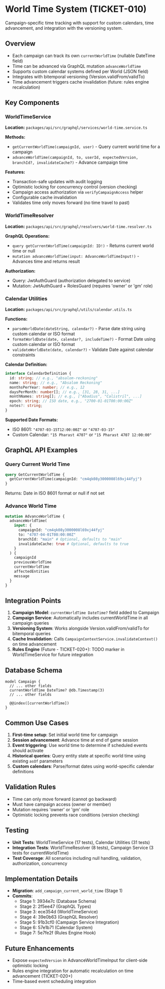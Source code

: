 # World Time System (TICKET-010)

Campaign-specific time tracking with support for custom calendars, time advancement, and integration with the versioning system.

## Overview

- Each campaign can track its own `currentWorldTime` (nullable DateTime field)
- Time can be advanced via GraphQL mutation `advanceWorldTime`
- Supports custom calendar systems defined per World (JSON field)
- Integrates with bitemporal versioning (Version.validFrom/validTo)
- Time advancement triggers cache invalidation (future: rules engine recalculation)

## Key Components

### WorldTimeService

**Location:** `packages/api/src/graphql/services/world-time.service.ts`

**Methods:**

- `getCurrentWorldTime(campaignId, user)` - Query current world time for a campaign
- `advanceWorldTime(campaignId, to, userId, expectedVersion, branchId?, invalidateCache?)` - Advance campaign time

**Features:**

- Transaction-safe updates with audit logging
- Optimistic locking for concurrency control (version checking)
- Campaign access authorization via `verifyCampaignAccess` helper
- Configurable cache invalidation
- Validates time only moves forward (no time travel to past)

### WorldTimeResolver

**Location:** `packages/api/src/graphql/resolvers/world-time.resolver.ts`

**GraphQL Operations:**

- `query getCurrentWorldTime(campaignId: ID!)` - Returns current world time or null
- `mutation advanceWorldTime(input: AdvanceWorldTimeInput!)` - Advances time and returns result

**Authorization:**

- Query: JwtAuthGuard (authorization delegated to service)
- Mutation: JwtAuthGuard + RolesGuard (requires 'owner' or 'gm' role)

### Calendar Utilities

**Location:** `packages/api/src/graphql/utils/calendar.utils.ts`

**Functions:**

- `parseWorldDate(dateString, calendar?)` - Parse date string using custom calendar or ISO format
- `formatWorldDate(date, calendar?, includeTime?)` - Format Date using custom calendar or ISO format
- `validateWorldDate(date, calendar?)` - Validate Date against calendar constraints

**Calendar Definition:**

```typescript
interface CalendarDefinition {
  id: string; // e.g., "absalom-reckoning"
  name: string; // e.g., "Absalom Reckoning"
  monthsPerYear: number; // e.g., 12
  daysPerMonth: number[]; // e.g., [31, 28, 31, ...]
  monthNames: string[]; // e.g., ["Abadius", "Calistril", ...]
  epoch: string; // ISO date, e.g., "2700-01-01T00:00:00Z"
  notes?: string;
}
```

**Supported Date Formats:**

- ISO 8601: `"4707-03-15T12:00:00Z"` or `"4707-03-15"`
- Custom Calendar: `"15 Pharast 4707"` or `"15 Pharast 4707 12:00:00"`

## GraphQL API Examples

### Query Current World Time

```graphql
query GetCurrentWorldTime {
  getCurrentWorldTime(campaignId: "cm4qk08y3000008l69xj44fyj")
}
```

Returns: Date in ISO 8601 format or null if not set

### Advance World Time

```graphql
mutation AdvanceWorldTime {
  advanceWorldTime(
    input: {
      campaignId: "cm4qk08y3000008l69xj44fyj"
      to: "4707-04-01T08:00:00Z"
      branchId: "main" # Optional, defaults to "main"
      invalidateCache: true # Optional, defaults to true
    }
  ) {
    campaignId
    previousWorldTime
    currentWorldTime
    affectedEntities
    message
  }
}
```

## Integration Points

1. **Campaign Model**: `currentWorldTime DateTime?` field added to Campaign
2. **Campaign Service**: Automatically includes currentWorldTime in all campaign queries
3. **Versioning System**: Works alongside Version.validFrom/validTo for bitemporal queries
4. **Cache Invalidation**: Calls `CampaignContextService.invalidateContext()` on time advancement
5. **Rules Engine** (Future - TICKET-020+): TODO marker in WorldTimeService for future integration

## Database Schema

```prisma
model Campaign {
  // ... other fields
  currentWorldTime DateTime? @db.Timestamp(3)
  // ... other fields

  @@index([currentWorldTime])
}
```

## Common Use Cases

1. **First-time setup**: Set initial world time for campaign
2. **Session advancement**: Advance time at end of game session
3. **Event triggering**: Use world time to determine if scheduled events should activate
4. **Historical queries**: Query entity state at specific world time using existing `asOf` parameters
5. **Custom calendars**: Parse/format dates using world-specific calendar definitions

## Validation Rules

- Time can only move forward (cannot go backward)
- Must have campaign access (owner or member)
- Mutation requires 'owner' or 'gm' role
- Optimistic locking prevents race conditions (version checking)

## Testing

- **Unit Tests**: WorldTimeService (17 tests), Calendar Utilities (31 tests)
- **Integration Tests**: WorldTimeResolver (8 tests), Campaign Service (3 tests for currentWorldTime)
- **Test Coverage**: All scenarios including null handling, validation, authorization, concurrency

## Implementation Details

- **Migration**: `add_campaign_current_world_time` (Stage 1)
- **Commits**:
  - Stage 1: 3934e7c (Database Schema)
  - Stage 2: 2f5ee47 (GraphQL Types)
  - Stage 3: ece354d (WorldTimeService)
  - Stage 4: 39e0b63 (GraphQL Resolver)
  - Stage 5: 91b3cf0 (Campaign Service Integration)
  - Stage 6: 57e1b71 (Calendar System)
  - Stage 7: 5e7fe2f (Rules Engine Hook)

## Future Enhancements

- Expose `expectedVersion` in AdvanceWorldTimeInput for client-side optimistic locking
- Rules engine integration for automatic recalculation on time advancement (TICKET-020+)
- Time-based event scheduling integration
